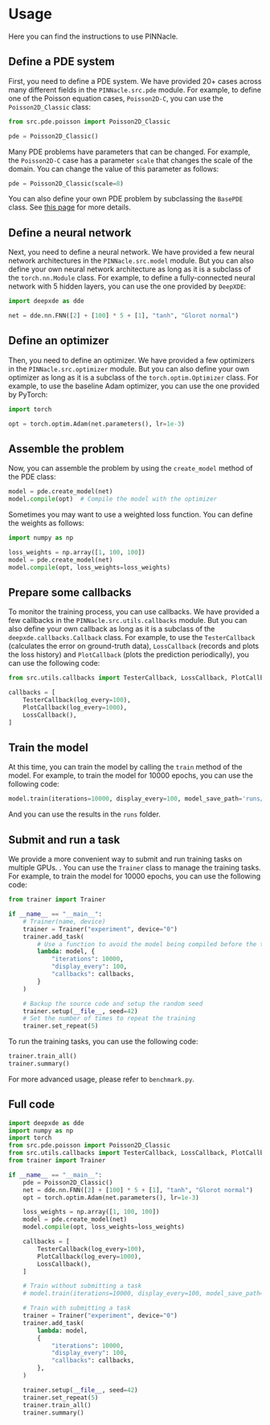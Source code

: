 # Usage

Here you can find the instructions to use PINNacle.

## Define a PDE system

First, you need to define a PDE system. We have provided 20+ cases across many different fields in the `PINNacle.src.pde` module. For example, to define one of the Poisson equation cases, `Poisson2D-C`, you can use the `Poisson2D_Classic` class:

```python
from src.pde.poisson import Poisson2D_Classic

pde = Poisson2D_Classic()
```

Many PDE problems have parameters that can be changed. For example, the `Poisson2D-C` case has a parameter `scale` that changes the scale of the domain. You can change the value of this parameter as follows:

```python
pde = Poisson2D_Classic(scale=8)
```

You can also define your own PDE problem by subclassing the `BasePDE` class. See [this page](/pde/create) for more details.

## Define a neural network

Next, you need to define a neural network. We have provided a few neural network architectures in the `PINNacle.src.model` module. But you can also define your own neural network architecture as long as it is a subclass of the `torch.nn.Module` class. For example, to define a fully-connected neural network with 5 hidden layers, you can use the one provided by `DeepXDE`:

```python
import deepxde as dde

net = dde.nn.FNN([2] + [100] * 5 + [1], "tanh", "Glorot normal")
```

<!-- ### Define a loss function

Sometimes you may want to use a custom loss function instead of the default one (L2 loss), or you may want to use a weighted loss function. You can define a custom loss function as follows: -->

## Define an optimizer

Then, you need to define an optimizer. We have provided a few optimizers in the `PINNacle.src.optimizer` module. But you can also define your own optimizer as long as it is a subclass of the `torch.optim.Optimizer` class. For example, to use the baseline Adam optimizer, you can use the one provided by PyTorch:

```python
import torch

opt = torch.optim.Adam(net.parameters(), lr=1e-3)
```

## Assemble the problem

Now, you can assemble the problem by using the `create_model` method of the PDE class:

```python
model = pde.create_model(net)
model.compile(opt)  # Compile the model with the optimizer
```

Sometimes you may want to use a weighted loss function. You can define the weights as follows:

```python
import numpy as np

loss_weights = np.array([1, 100, 100])
model = pde.create_model(net)
model.compile(opt, loss_weights=loss_weights)
```

## Prepare some callbacks

To monitor the training process, you can use callbacks. We have provided a few callbacks in the `PINNacle.src.utils.callbacks` module. But you can also define your own callback as long as it is a subclass of the `deepxde.callbacks.Callback` class. For example, to use the `TesterCallback` (calculates the error on ground-truth data), `LossCallback` (records and plots the loss history) and `PlotCallback` (plots the prediction periodically), you can use the following code:

```python
from src.utils.callbacks import TesterCallback, LossCallback, PlotCallback

callbacks = [
    TesterCallback(log_every=100),
    PlotCallback(log_every=1000),
    LossCallback(),
]
```

## Train the model

At this time, you can train the model by calling the `train` method of the model. For example, to train the model for 10000 epochs, you can use the following code:

```python
model.train(iterations=10000, display_every=100, model_save_path='runs/experiment')
```

And you can use the results in the `runs` folder.

## Submit and run a task

We provide a more convenient way to submit and run training tasks on multiple GPUs. . You can use the `Trainer` class to manage the training tasks. For example, to train the model for 10000 epochs, you can use the following code:

```python
from trainer import Trainer

if __name__ == "__main__":
    # Trainer(name, device)
    trainer = Trainer("experiment", device="0")
    trainer.add_task(
        # Use a function to avoid the model being compiled before the training starts
        lambda: model, {
            "iterations": 10000,
            "display_every": 100,
            "callbacks": callbacks,
        }
    )

    # Backup the source code and setup the random seed
    trainer.setup(__file__, seed=42)
    # Set the number of times to repeat the training
    trainer.set_repeat(5)
```

To run the training tasks, you can use the following code:

```python
trainer.train_all()
trainer.summary()
```

For more advanced usage, please refer to `benchmark.py`.

## Full code

```python
import deepxde as dde
import numpy as np
import torch
from src.pde.poisson import Poisson2D_Classic
from src.utils.callbacks import TesterCallback, LossCallback, PlotCallback
from trainer import Trainer

if __name__ == "__main__":
    pde = Poisson2D_Classic()
    net = dde.nn.FNN([2] + [100] * 5 + [1], "tanh", "Glorot normal")
    opt = torch.optim.Adam(net.parameters(), lr=1e-3)

    loss_weights = np.array([1, 100, 100])
    model = pde.create_model(net)
    model.compile(opt, loss_weights=loss_weights)

    callbacks = [
        TesterCallback(log_every=100),
        PlotCallback(log_every=1000),
        LossCallback(),
    ]

    # Train without submitting a task
    # model.train(iterations=10000, display_every=100, model_save_path='runs/experiment')

    # Train with submitting a task
    trainer = Trainer("experiment", device="0")
    trainer.add_task(
        lambda: model,
        {
            "iterations": 10000,
            "display_every": 100,
            "callbacks": callbacks,
        },
    )

    trainer.setup(__file__, seed=42)
    trainer.set_repeat(5)
    trainer.train_all()
    trainer.summary()
```
